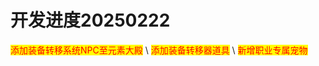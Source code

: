 # 开发进度20250222

<mark style="color:red;">添加装备转移系统NPC至元素大殿</mark>\ <mark style="color:red;">添加装备转移器道具</mark>\ <mark style="color:red;">新增职业专属宠物</mark>
